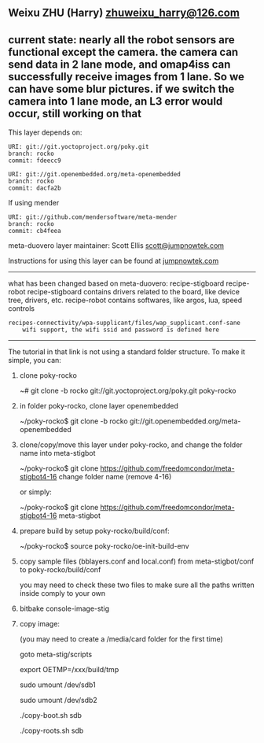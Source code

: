 Weixu ZHU (Harry)
	zhuweixu_harry@126.com
-------------------------------------------------------------------------------------------
current state:
	nearly all the robot sensors are functional except the camera.
	the camera can send data in 2 lane mode, and omap4iss can successfully receive
	images from 1 lane. So we can have some blur pictures.
	if we switch the camera into 1 lane mode, an L3 error would occur, still working on that
-------------------------------------------------------------------------------------------

This layer depends on:

    URI: git://git.yoctoproject.org/poky.git
    branch: rocko
    commit: fdeecc9

    URI: git://git.openembedded.org/meta-openembedded
    branch: rocko
    commit: dacfa2b

If using mender

    URI: git://github.com/mendersoftware/meta-mender
    branch: rocko
    commit: cb4feea


meta-duovero layer maintainer: Scott Ellis <scott@jumpnowtek.com>

Instructions for using this layer can be found at [jumpnowtek.com][duovero-yocto-build]

[duovero-yocto-build]: http://www.jumpnowtek.com/yocto/Duovero-Systems-with-Yocto.html


-----------------------------------------------------------------------------------------
what has been changed based on meta-duovero:
	recipe-stigboard
	recipe-robot
		recipe-stigboard contains drivers related to the board, like device tree, drivers, etc.
		recipe-robot contains softwares, like argos, lua, speed controls
	
	recipes-connectivity/wpa-supplicant/files/wap_supplicant.conf-sane
		wifi support, the wifi ssid and password is defined here

--------------------------------------------------------------------------------------------

The tutorial in that link is not using a standard folder structure. To make it simple, you can:
1. clone poky-rocko

	~# git clone -b rocko git://git.yoctoproject.org/poky.git poky-rocko

2. in folder poky-rocko, clone layer openembedded
	
	~/poky-rocko$ git clone -b rocko git://git.openembedded.org/meta-openembedded

3. clone/copy/move this layer under poky-rocko, and change the folder name into meta-stigbot

	~/poky-rocko$ git clone https://github.com/freedomcondor/meta-stigbot4-16
	change folder name (remove 4-16)

	or simply:

	~/poky-rocko$ git clone https://github.com/freedomcondor/meta-stigbot4-16 meta-stigbot

4. prepare build by setup poky-rocko/build/conf:
	
	~/poky-rocko$ source poky-rocko/oe-init-build-env

5. copy sample files (bblayers.conf and local.conf) from meta-stigbot/conf to poky-rocko/build/conf

	you may need to check these two files to make sure all the paths written inside comply to your own

6. bitbake console-image-stig

7. copy image:

	(you may need to create a /media/card folder for the first time)

	goto meta-stig/scripts
	
	export OETMP=/xxx/build/tmp

	sudo umount /dev/sdb1

	sudo umount /dev/sdb2

	./copy-boot.sh sdb

	./copy-roots.sh sdb

